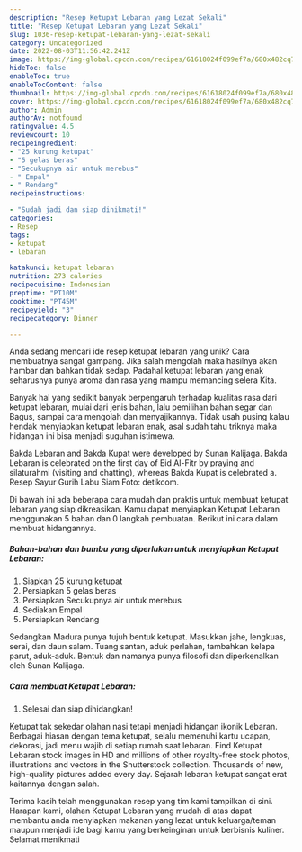 ```yaml
---
description: "Resep Ketupat Lebaran yang Lezat Sekali"
title: "Resep Ketupat Lebaran yang Lezat Sekali"
slug: 1036-resep-ketupat-lebaran-yang-lezat-sekali
category: Uncategorized
date: 2022-08-03T11:56:42.241Z
image: https://img-global.cpcdn.com/recipes/61618024f099ef7a/680x482cq70/ketupat-lebaran-foto-resep-utama.jpg
hideToc: false
enableToc: true
enableTocContent: false
thumbnail: https://img-global.cpcdn.com/recipes/61618024f099ef7a/680x482cq70/ketupat-lebaran-foto-resep-utama.jpg
cover: https://img-global.cpcdn.com/recipes/61618024f099ef7a/680x482cq70/ketupat-lebaran-foto-resep-utama.jpg
author: Admin
authorAv: notfound
ratingvalue: 4.5
reviewcount: 10
recipeingredient:
- "25 kurung ketupat"
- "5 gelas beras"
- "Secukupnya air untuk merebus"
- " Empal"
- " Rendang"
recipeinstructions:

- "Sudah jadi dan siap dinikmati!"
categories:
- Resep
tags:
- ketupat
- lebaran

katakunci: ketupat lebaran 
nutrition: 273 calories
recipecuisine: Indonesian
preptime: "PT10M"
cooktime: "PT45M"
recipeyield: "3"
recipecategory: Dinner

---
```





Anda sedang mencari ide resep ketupat lebaran yang unik? Cara membuatnya sangat gampang. Jika salah mengolah maka hasilnya akan hambar dan bahkan tidak sedap. Padahal ketupat lebaran yang enak seharusnya punya aroma dan rasa yang mampu memancing selera Kita.





Banyak hal yang sedikit banyak berpengaruh terhadap kualitas rasa dari ketupat lebaran, mulai dari jenis bahan, lalu pemilihan bahan segar dan Bagus, sampai cara mengolah dan menyajikannya. Tidak usah pusing kalau hendak menyiapkan ketupat lebaran enak,      asal sudah tahu triknya maka hidangan ini bisa menjadi suguhan istimewa.














Bakda Lebaran and Bakda Kupat were developed by Sunan Kalijaga. Bakda Lebaran is celebrated on the first day of Eid Al-Fitr by praying and silaturahmi (visiting and chatting), whereas Bakda Kupat is celebrated a. Resep Sayur Gurih Labu Siam Foto: detikcom.






Di bawah ini ada beberapa cara mudah dan praktis untuk membuat ketupat lebaran yang siap dikreasikan. Kamu dapat menyiapkan Ketupat Lebaran menggunakan 5 bahan dan 0 langkah pembuatan. Berikut ini cara dalam membuat hidangannya.

<!--inarticleads1-->

##### Bahan-bahan dan bumbu yang diperlukan untuk menyiapkan Ketupat Lebaran:

1. Siapkan 25 kurung ketupat
1. Persiapkan 5 gelas beras
1. Persiapkan Secukupnya air untuk merebus
1. Sediakan  Empal
1. Persiapkan  Rendang


Sedangkan Madura punya tujuh bentuk ketupat. Masukkan jahe, lengkuas, serai, dan daun salam. Tuang santan, aduk perlahan, tambahkan kelapa parut, aduk-aduk. Bentuk dan namanya punya filosofi dan diperkenalkan oleh Sunan Kalijaga. 

<!--inarticleads2-->

##### Cara membuat Ketupat Lebaran:


1. Selesai dan siap dihidangkan!

Ketupat tak sekedar olahan nasi tetapi menjadi hidangan ikonik Lebaran. Berbagai hiasan dengan tema ketupat, selalu memenuhi kartu ucapan, dekorasi, jadi menu wajib di setiap rumah saat lebaran. Find Ketupat Lebaran stock images in HD and millions of other royalty-free stock photos, illustrations and vectors in the Shutterstock collection. Thousands of new, high-quality pictures added every day. Sejarah lebaran ketupat sangat erat kaitannya dengan salah. 

Terima kasih telah menggunakan resep yang tim kami tampilkan di sini. Harapan kami, olahan Ketupat Lebaran yang mudah di atas dapat membantu anda menyiapkan makanan yang lezat untuk keluarga/teman maupun menjadi ide bagi kamu yang berkeinginan untuk berbisnis kuliner. Selamat menikmati
